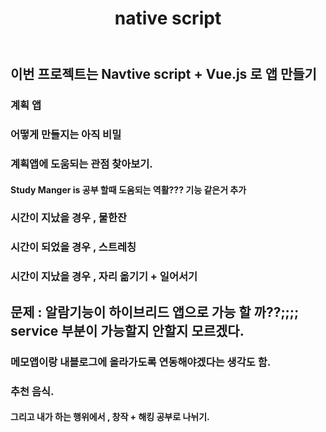 ﻿---
layout: post
title: native script
project: true
---
## 이번 프로젝트는 Navtive script + Vue.js 로 앱 만들기

### 계획 앱

### 어떻게 만들지는 아직 비밀

### 계획앱에 도움되는 관점 찾아보기.

#### Study Manger is 공부 할때 도움되는 역활??? 기능 같은거 추가

### 시간이 지났을 경우 , 물한잔
### 시간이 되었을 경우 , 스트레칭
### 시간이 지났을 경우 , 자리 옮기기  + 일어서기
## 문제 : 알람기능이 하이브리드 앱으로 가능 할 까??;;;; service 부분이 가능할지 안할지 모르겠다.


### 메모앱이랑 내블로그에 올라가도록 연동해야겠다는 생각도 함.


### 추천 음식.


#### 그리고 내가 하는 행위에서 , 창작 + 해킹 공부로 나뉘기.